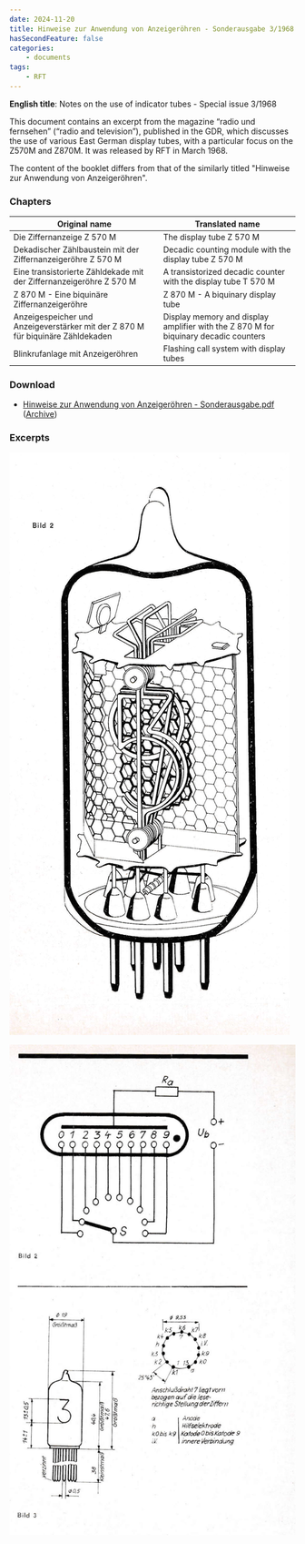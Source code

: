 ```yaml
---
date: 2024-11-20
title: Hinweise zur Anwendung von Anzeigeröhren - Sonderausgabe 3/1968
hasSecondFeature: false
categories:
    - documents
tags:
    - RFT
---
```


**English title**: Notes on the use of indicator tubes - Special issue 3/1968

This document contains an excerpt from the magazine “radio und fernsehen” (“radio and television”), published in the GDR, which discusses the use of various East German display tubes, with a particular focus on the Z570M and Z870M. It was released by RFT in March 1968.

The content of the booklet differs from that of the similarly titled "Hinweise zur Anwendung von Anzeigeröhren".

### Chapters

| Original name                                                                   | Translated name                                                                      |
|---------------------------------------------------------------------------------|--------------------------------------------------------------------------------------|
| Die Ziffernanzeige Z 570 M                                                      | The display tube Z 570 M                                                             |
| Dekadischer Zählbaustein mit der Ziffernanzeigeröhre Z 570 M                    | Decadic counting module with the display tube Z 570 M                                |
| Eine transistorierte Zähldekade mit der Ziffernanzeigeröhre Z 570 M             | A transistorized decadic counter with the display tube T 570 M                       |
| Z 870 M - Eine biquinäre Ziffernanzeigeröhre                                    | Z 870 M - A biquinary display tube                                                   |
| Anzeigespeicher und Anzeigeverstärker mit der Z 870 M für biquinäre Zähldekaden | Display memory and display amplifier with the Z 870 M for biquinary decadic counters |
| Blinkrufanlage mit Anzeigeröhren                                                | Flashing call system with display tubes                                              |

### Download

- [Hinweise zur Anwendung von Anzeigeröhren - Sonderausgabe.pdf](assets/Hinweise%20zur%20Anwendung%20von%20Anzeigeröhren%20-%20Sonderausgabe.pdf) ([Archive](https://archive.org/details/hinweise-zur-anwendung-von-anzeigerohren-sonderausgabe))

### Excerpts

[![Hinweise zur Anwendung von Anzeigeröhren - Sonderausgabe 3/1968](assets/1.png)](assets/1.png)

[![Hinweise zur Anwendung von Anzeigeröhren - Sonderausgabe 3/1968](assets/2.png)](assets/2.png)